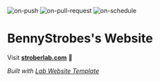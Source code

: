 
  ![on-push](../../actions/workflows/on-push.yaml/badge.svg)
  ![on-pull-request](../../actions/workflows/on-pull-request.yaml/badge.svg)
  ![on-schedule](../../actions/workflows/on-schedule.yaml/badge.svg)

  # BennyStrobes's Website

  Visit **[stroberlab.com](http://stroberlab.com)** 🚀

  _Built with [Lab Website Template](https://greene-lab.gitbook.io/lab-website-template-docs)_
